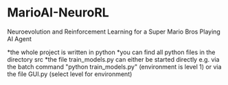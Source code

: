 # MarioAI-NeuroRL
Neuroevolution and Reinforcement Learning for a Super Mario Bros Playing AI Agent

*the whole project is written in python
*you can find all python files in the directory src 
*the file train_models.py can either be started directly e.g. via the batch command "python train_models.py" (environment is level 1) or via the file GUI.py (select level for environment)
